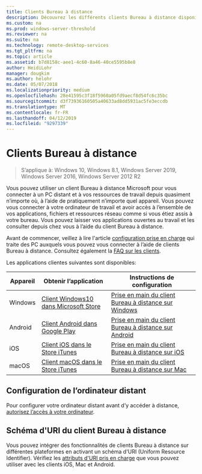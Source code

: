 ```yaml
---
title: Clients Bureau à distance
description: Découvrez les différents clients Bureau à distance disponibles pour tous vos appareils
ms.custom: na
ms.prod: windows-server-threshold
ms.reviewer: na
ms.suite: na
ms.technology: remote-desktop-services
ms.tgt_pltfrm: na
ms.topic: article
ms.assetid: b7d8158c-aee1-4c60-8a46-40ce5595b8e8
author: HeidiLohr
manager: dougkim
ms.author: helohr
ms.date: 05/07/2018
ms.localizationpriority: medium
ms.openlocfilehash: 28e41595c3f18f5960a05fd9aecf8d54fc6c35bc
ms.sourcegitcommit: d3f73936160505a40633ad8dd5931ac5fe3eccdb
ms.translationtype: MT
ms.contentlocale: fr-FR
ms.lasthandoff: 04/12/2019
ms.locfileid: "9297339"
---
```

# Clients Bureau à distance

>S’applique à: Windows 10, Windows 8.1, Windows Server 2019, Windows Server 2016, Windows Server 2012 R2

Vous pouvez utiliser un client Bureau à distance Microsoft pour vous connecter à un PC distant et à vos ressources de travail depuis quasiment n’importe où, à l’aide de pratiquement n’importe quel appareil. Vous pouvez vous connecter à votre ordinateur de travail et avoir accès à l’ensemble de vos applications, fichiers et ressources réseau comme si vous étiez assis à votre bureau. Vous pouvez laisser vos applications ouvertes au travail et les consulter depuis chez vous à l’aide du client Bureau à distance.

Avant de commencer, veillez à lire l'article [configuration prise en charge](remote-desktop-supported-config.md) qui traite des PC auxquels vous pouvez vous connecter à l’aide de clients Bureau à distance. Consultez également la [FAQ sur les clients](remote-desktop-client-faq.md).

Les applications clientes suivantes sont disponibles:

| Appareil   | Obtenir l’application                                                                                                     | Instructions de configuration                                                                |
|----------|-----------------------------------------------------------------------------------------------------------------|------------------------------------------------------------------------------------|
| Windows  | [Client Windows10 dans Microsoft Store](https://go.microsoft.com/fwlink/?LinkID=616709)                      | [Prise en main du client Bureau à distance sur Windows](windows.md)                |
| Android  | [Client Android dans Google Play](https://play.google.com/store/apps/details?id=com.microsoft.rdc.android)        | [Prise en main du client Bureau à distance sur Android](remote-desktop-android.md) |
| iOS      | [Client iOS dans le Store iTunes](https://itunes.apple.com/us/app/microsoft-remote-desktop/id714464092?mt=8)     | [Prise en main du client Bureau à distance sur iOS](remote-desktop-ios.md)         |
| macOS    | [Client macOS dans le Store iTunes](https://itunes.apple.com/us/app/microsoft-remote-desktop/id1295203466?mt=12) | [Prise en main du client Bureau à distance sur Mac](remote-desktop-mac.md)         |


## Configuration de l’ordinateur distant

Pour configurer votre ordinateur distant avant d’y accéder à distance, [autorisez l’accès à votre ordinateur](remote-desktop-allow-access.md).

## Schéma d'URI du client Bureau à distance
Vous pouvez intégrer des fonctionnalités de clients Bureau à distance sur différentes plateformes en activant un schéma d'URI (Uniform Resource Identifier). Vérifiez les [attributs d'URI pris en charge](remote-desktop-uri.md) que vous pouvez utiliser avec les clients iOS, Mac et Android.
